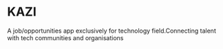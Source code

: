 # KAZI
A job/opportunities app exclusively for technology field.Connecting talent with tech communities and organisations
